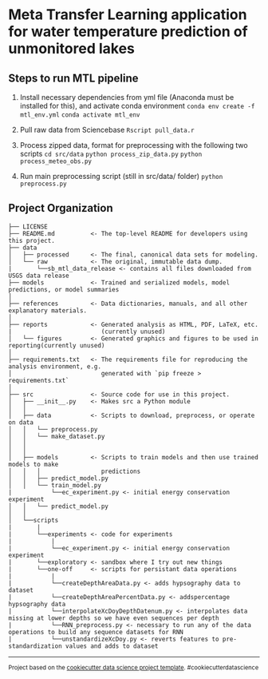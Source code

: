Meta Transfer Learning application for water temperature prediction of unmonitored lakes
==============================




Steps to run MTL pipeline
------------

1. Install necessary dependencies from yml file (Anaconda must be installed for this), and activate conda environment
`conda env create -f mtl_env.yml`
`conda activate mtl_env`

2. Pull raw data from Sciencebase
`Rscript pull_data.r`


3. Process zipped data, format for preprocessing with the following two scripts
`cd src/data`
`python process_zip_data.py`
`python process_meteo_obs.py`

4. Run main preprocessing script (still in src/data/ folder)
`python preprocess.py`







Project Organization
------------

    ├── LICENSE
    ├── README.md          <- The top-level README for developers using this project.
    ├── data
    │   ├── processed      <- The final, canonical data sets for modeling.
    │   └── raw            <- The original, immutable data dump.
    |       └──sb_mtl_data_release <- contains all files downloaded from USGS data release
    ├── models             <- Trained and serialized models, model predictions, or model summaries
    │
    ├── references         <- Data dictionaries, manuals, and all other explanatory materials.
    │
    ├── reports            <- Generated analysis as HTML, PDF, LaTeX, etc. |                         (currently unused)
    │   └── figures        <- Generated graphics and figures to be used in reporting(currently unused)
    │
    ├── requirements.txt   <- The requirements file for reproducing the analysis environment, e.g.
    │                         generated with `pip freeze > requirements.txt`
    │
    ├── src                <- Source code for use in this project.
    │   ├── __init__.py    <- Makes src a Python module
    │   │
    │   ├── data           <- Scripts to download, preprocess, or operate on data
    │   │   └── preprocess.py
    │   │   └── make_dataset.py
    │   │
    │   │
    │   ├── models         <- Scripts to train models and then use trained models to make
    │   │   │                 predictions
    │   │   ├── predict_model.py
    │   │   └── train_model.py
    |           └──ec_experiment.py <- initial energy conservation experiment
    │   │   └── predict_model.py
    │   │
    │   └──scripts
    |       |
    |       └──experiments <- code for experiments
    |           |
    |           └──ec_experiment.py <- initial energy conservation experiment
    |       └──exploratory <- sandbox where I try out new things
    |       └──one-off     <- scripts for persistant data operations
    |           |
    |           └──createDepthAreaData.py <- adds hypsography data to dataset
    |           └──createDepthAreaPercentData.py <- addspercentage hypsography data
    |           └──interpolateXcDoyDepthDatenum.py <- interpolates data missing at lower depths so we have even sequences per depth
    |           └──RNN_preprocess.py <- necessary to run any of the data operations to build any sequence datasets for RNN
    |           └──unstandardizeXcDoy.py <- reverts features to pre-standardization values and adds to dataset


--------

<p><small>Project based on the <a target="_blank" href="https://drivendata.github.io/cookiecutter-data-science/">cookiecutter data science project template</a>. #cookiecutterdatascience</small></p>
